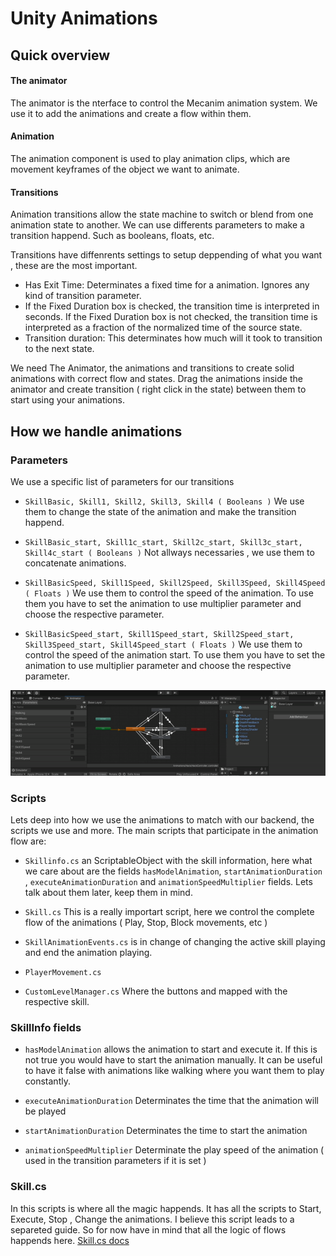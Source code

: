 # Unity Animations

## Quick overview

#### The animator

The animator is the nterface to control the Mecanim animation system. We use it to add the animations and create a flow within them.

#### Animation

The animation component is used to play animation clips, which are movement keyframes of the object we want to animate.

#### Transitions

Animation transitions allow the state machine to switch or blend from one animation state to another. We can use differents parameters to make a transition happend. Such as booleans, floats, etc.

Transitions have diffenrents settings to setup deppending of what you want , these are the most important.

- Has Exit Time: Determinates a fixed time for a animation. Ignores any kind of transition parameter.
- If the Fixed Duration box is checked, the transition time is interpreted in seconds. If the Fixed Duration box is not checked, the transition time is interpreted as a fraction of the normalized time of the source state.
- Transition duration: This determinates how much will it took to transition to the next state.

We need The Animator, the animations and transitions to create solid animations with correct flow and states. Drag the animations inside the animator and create transition ( right click in the state) between them to start using your animations.

## How we handle animations

### Parameters

We use a specific list of parameters for our transitions

- `SkillBasic, Skill1, Skill2, Skill3, Skill4 ( Booleans )` We use them to change the state of the animation and make the transition happend.

- `SkillBasic_start, Skill1c_start, Skill2c_start, Skill3c_start, Skill4c_start ( Booleans )` Not allways necessaries , we use them to concatenate animations.

- `SkillBasicSpeed, Skill1Speed, Skill2Speed, Skill3Speed, Skill4Speed ( Floats )` We use them to control the speed of the animation. To use them you have to set the animation to use multiplier parameter and choose the respective parameter.

- `SkillBasicSpeed_start, Skill1Speed_start, Skill2Speed_start, Skill3Speed_start, Skill4Speed_start ( Floats )` We use them to control the speed of the animation start. To use them you have to set the animation to use multiplier parameter and choose the respective parameter.

![](./videos/parameterCustom.gif)

### Scripts

Lets deep into how we use the animations to match with our backend, the scripts we use and more. The main scripts that participate in the animation flow are:

- `Skillinfo.cs` an ScriptableObject with the skill information, here what we care about are the fields `hasModelAnimation`, `startAnimationDuration` , `executeAnimationDuration` and `animationSpeedMultiplier` fields. Lets talk about them later, keep them in mind.

- `Skill.cs` This is a really importart script, here we control the complete flow of the animations ( Play, Stop, Block movements, etc )

- `SkillAnimationEvents.cs` is in change of changing the active skill playing and end the animation playing.
- `PlayerMovement.cs`
- `CustomLevelManager.cs` Where the buttons and mapped with the respective skill.

### SkillInfo fields

- `hasModelAnimation` allows the animation to start and execute it. If this is not true you would have to start the animation manually. It can be useful to have it false with animations like walking where you want them to play constantly.

- `executeAnimationDuration` Determinates the time that the animation will be played

- `startAnimationDuration` Determinates the time to start the animation
- `animationSpeedMultiplier` Determinate the play speed of the animation ( used in the transition parameters if it is set )

### Skill.cs

In this scripts is where all the magic happends. It has all the scripts to Start, Execute, Stop , Change the animations. I believe this script leads to a separeted guide. So for now have in mind that all the logic of flows happends here.
[Skill.cs docs](./skill.md)

